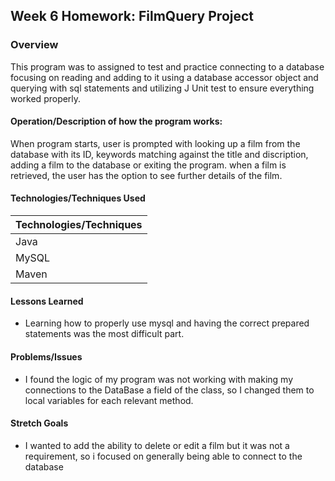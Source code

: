 ## Week 6 Homework: FilmQuery Project

### Overview
This program was to assigned to test and practice connecting to a database focusing on reading and adding to it using a database accessor object and querying with sql statements and utilizing J Unit test to ensure everything worked properly. 

#### Operation/Description of how the program works:
When program starts, user is prompted with looking up a film from the database with its ID, keywords matching against the title and discription, adding a film to the database or exiting the program. when a film is retrieved, the user has the option to see further details of the film.

#### Technologies/Techniques Used

| Technologies/Techniques |
| ----------------------- |
| Java               |
| MySQL               |
| Maven              |



#### Lessons Learned
- Learning how to properly use mysql and having the correct prepared statements was the most difficult part.

#### Problems/Issues
- I found the logic of my program was not working with making my connections to the DataBase a field of the class, so I changed them to local variables for each relevant method.
 


#### Stretch Goals
- I wanted to add the ability to delete or edit a film but it was not a requirement, so i focused on generally being able to connect to the database